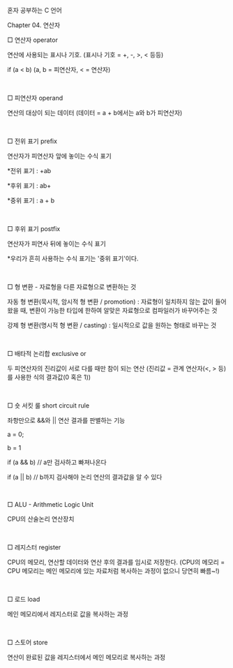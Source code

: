 혼자 공부하는 C 언어

Chapter 04. 연산자

□ 연산자 operator

연산에 사용되는 표시나 기호. (표시나 기호 = +, -, >, < 등등)

if (a < b) (a, b = 피연산자, < = 연산자)

​

□ 피연산자 operand

연산의 대상이 되는 데이터 (데이터 = a + b에서는 a와 b가 피연산자)

​

□ 전위 표기 prefix

연산자가 피연산자 앞에 놓이는 수식 표기

*전위 표기 : +ab

*후위 표기 : ab+

*중위 표기 : a + b

​

□ 후위 표기 postfix

연산자가 피연사 뒤에 놓이는 수식 표기

*우리가 흔히 사용하는 수식 표기는 '중위 표기'이다.

​

□ 형 변환 - 자료형을 다른 자료형으로 변환하는 것

자동 형 변환(묵시적, 암시적 형 변환 / promotion) : 자료형이 일치하지 않는 값이 들어왔을 때, 변환이 가능한 타입에 한하여 알맞은 자료형으로 컴파일러가 바꾸어주는 것

강제 형 변환(명시적 형 변환 / casting) : 일시적으로 값을 원하는 형태로 바꾸는 것

​

□ 배타적 논리합 exclusive or

두 피연산자의 진리값이  서로 다를 때만 참이 되는 연산 (진리값 = 관계 연산자(<, > 등)를 사용한 식의 결과값(0 혹은 1))

​

□ 숏 서킷 룰 short circuit rule

좌항만으로 &&와 || 연산 결과를 판별하는 기능

a = 0;

b = 1

if (a && b) // a만 검사하고 빠져나온다

if (a || b) // b까지 검사해야 논리 연산의 결과값을 알 수 있다

​

□ ALU - Arithmetic Logic Unit

CPU의 산술논리 연산장치

​

□ 레지스터 register

CPU의 메모리, 연산할 데이터와 연산 후의 결과를 임시로 저장한다. (CPU의 메모리 = CPU 메모리는 메인 메모리에 있는 자료처럼 복사하는 과정이 없으니 당연히 빠름~!)

​

□ 로드 load

메인 메모리에서 레지스터로 값을 복사하는 과정

​

□ 스토어 store

연산이 완료된 값을 레지스터에서 메인 메모리로 복사하는 과정